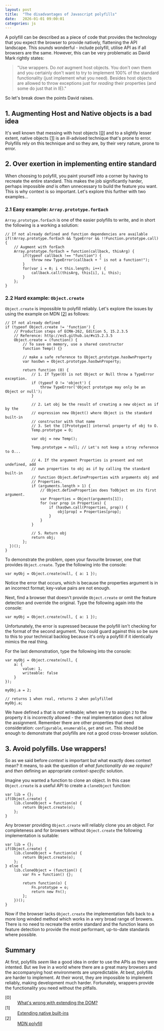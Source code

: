 ```yaml
---
layout: post
title:  "The disadvantages of Javascript polyfills"
date:   2026-01-01 09:00:01
categories: js
---
```


A polyfill can be described as a piece of code that provides the technology that you expect the browser to provide natively, flattening the API landscape. This *sounds* wonderful - include polyfill, utilise API as if all browsers are the same. However, this can be very problematic as David Mark rightly states:

> "Use wrappers. Do *not* augment host objects. You don't own them and you certainly don't want to try to implement 100% of the standard
functionality (just implement what you need). Besides host objects are allowed to throw exceptions just for *reading* their properties (and some do just that in IE)."

So let's break down the points David raises.

## 1. Augmenting Host and Native objects is a bad idea

It's well known that messing with host objects [[0](#ref0)] and to a slightly lesser extent, native objects [[1](#ref1)] is an ill-advised technique that's prone to error. Polyfills rely on this technique and so they are, by their very nature, prone to error.

## 2. Over exertion in implementing entire standard

When choosing to polyfill, you paint yourself into a corner by having to recreate the entire standard. This makes the job significantly harder, perhaps impossible *and* is often unnecessary to build the feature you want. This is why context is so important. Let's explore this further with two examples...

### 2.1 Easy example: `Array.prototype.forEach`

`Array.prototype.forEach` is one of the easier polyfills to write, and in short the following is a working a solution:

	// If not already defined and function dependencies are available
	if(!Array.prototype.forEach && TypeError && !!Function.prototype.call) {
		// Augment with forEach
		Array.prototype.forEach = function(callback, thisArg) {
			if(typeof callback !== "function") {
				throw new TypeError(callback + " is not a function!");
			}
			for(var i = 0; i < this.length; i++) {
				callback.call(thisArg, this[i], i, this);
			}
		};
	}

### 2.2 Hard example: `Object.create`

`Object.create` is impossible to polyfill reliably. Let's explore the issues by using the example on MDN [[2](#ref2)] as follows:

	// If not already defined
	if (typeof Object.create != 'function') {
		// Production steps of ECMA-262, Edition 5, 15.2.3.5
		// Reference: http://es5.github.io/#x15.2.3.5
		Object.create = (function() {
		    // To save on memory, use a shared constructor
		    function Temp() {}

		    // make a safe reference to Object.prototype.hasOwnProperty
		    var hasOwn = Object.prototype.hasOwnProperty;

			return function (O) {
				// 1. If Type(O) is not Object or Null throw a TypeError exception.
				if (typeof O != 'object') {
					throw TypeError('Object prototype may only be an Object or null');
				}

				// 2. Let obj be the result of creating a new object as if by the
				// expression new Object() where Object is the standard built-in
				// constructor with that name
				// 3. Set the [[Prototype]] internal property of obj to O.
				Temp.prototype = O;

	      		var obj = new Temp();

	      		Temp.prototype = null; // Let's not keep a stray reference to O...

				// 4. If the argument Properties is present and not undefined, add
				// own properties to obj as if by calling the standard built-in
				// function Object.defineProperties with arguments obj and
				// Properties.
				if (arguments.length > 1) {
					// Object.defineProperties does ToObject on its first argument.
					var Properties = Object(arguments[1]);
					for (var prop in Properties) {
				  		if (hasOwn.call(Properties, prop)) {
				    		obj[prop] = Properties[prop];
				  		}
					}
				}

				// 5. Return obj
				return obj;
			};
	  })();
	}

To demonstrate the problem, open your favourite browser, one that provides `Object.create`. Type the following into the console:

	var myObj = Object.create(null, { a: 1 });

Notice the error that occurs, which is because the properties argument is in an incorrect format; key-value pairs are not enough.

Next, find a browser that doesn't provide `Object.create` or omit the feature detection and override the original. Type the following again into the console:

	var myObj = Object.create(null, { a: 1 });

Unfortunately, the error is supressed because the polyfill isn't checking for the format of the second argument. You could guard against this so be sure to this to your technical backlog because it's only a polyfill if it identically mimics the real thing.

For the last demonstration, type the following into the console:

	var myObj = Object.create(null, {
		a: {
			value: 1,
			writeable: false
		}
	});

	myObj.a = 2;

	// returns 1 when real, returns 2 when polyfilled
	myObj.a;

We have defined `a` that is *not* writeable; when we try to assign `2` to the property it is incorrectly allowed - the real implementation does not allow the assignment. Remember there are other properties that need consideration: `configurable`, `enumerable`, `get` and `set`. This should be enough to demonstrate that polyfills are not a good cross-browser solution.

## 3. Avoid polyfills. Use wrappers!

So as we said before *context* is important but what exactly does context mean? It means, to ask the question of *what functionality do we require?* and *then* defining an appropriate *context-specific* solution.

Imagine you wanted a function to clone an object. In this case `Object.create` is a useful API to create a `cloneObject` function:

	var lib = {};
	if(Object.create) {
		lib.cloneObject = function(o) {
			return Object.create(o);
		};
	}

Any browser providing `Object.create` will reliably clone you an object. For completeness and for browsers without `Object.create` the following implementation is suitable:

	var lib = {};
	if(Object.create) {
		lib.cloneObject = function(o) {
			return Object.create(o);
		};
	} else {
		lib.cloneObject = (function() {
			var Fn = function() {};

			return function(o) {
				Fn.prototype = o;
				return new Fn();
			};
		})();
	}

Now if the browser lacks `Object.create` the implementation falls back to a more long winded method which works in a very broad range of browers. There is no need to recreate the entire standard and the function leans on feature detection to provide the most performant, up-to-date standards where possible.

## Summary

At first, polyfills *seem* like a good idea in order to use the APIs as they were intented. But we live in a world where there are a great many browsers and the accompanying host environments are unpredictable. At best, polyfills are harder to implement. At their worst, they are impossible to implement reliably, making development much harder. Fortunately, wrappers provide the functionality you need without the pitfalls.

<dl>
	<dt class="citation" id="ref0">[0]</dt>
	<dd><a href="http://perfectionkills.com/whats-wrong-with-extending-the-dom/">What's wrong with extending the DOM?</a></dd>
	<dt class="citation" id="ref1">[1]</dt>
	<dd><a href="http://perfectionkills.com/extending-native-builtins/">Extending native built-ins</a></dd>
	<dt class="citation" id="ref2">[2]</dt>
	<dd><a href="http://perfectionkills.com/extending-native-builtins/">MDN polyfill</a></dd>
</dl>